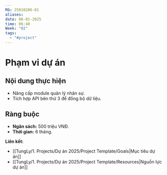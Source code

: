 ```yaml
---
Mã: 25010206-01
aliases: 
date: 06-01-2025
time: 06:40
Week: "02"
tags:
  - "#project"
---
```

# Phạm vi dự án

## Nội dung thực hiện
- Nâng cấp module quản lý nhân sự.
- Tích hợp API bên thứ 3 để đồng bộ dữ liệu.

## Ràng buộc
- **Ngân sách:** 500 triệu VNĐ.
- **Thời gian:** 6 tháng.

**Liên kết:**  
- [[TungLy/1. Projects/Dự án 2025/Project Template/Goals|Mục tiêu dự án]]
- [[TungLy/1. Projects/Dự án 2025/Project Template/Resources|Nguồn lực dự án]]
